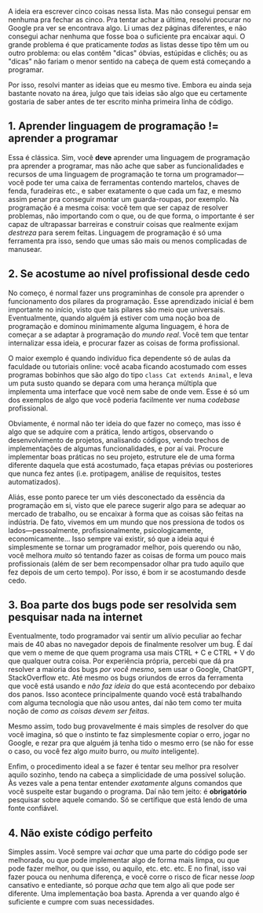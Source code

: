 A ideia era escrever cinco coisas nessa lista. Mas não consegui
pensar em nenhuma pra fechar as cinco. Pra tentar achar a última,
resolvi procurar no Google pra ver se encontrava algo. Li umas
dez páginas diferentes, e não consegui achar nenhuma que fosse
boa o suficiente pra encaixar aqui. O grande problema é que praticamente
_todas_ as listas desse tipo têm um ou outro problema: ou elas contêm "dicas"
óbvias, estúpidas e clichês; ou as "dicas" não fariam o menor sentido na
cabeça de quem está começando a programar.

Por isso, resolvi manter as ideias que eu mesmo tive. Embora eu ainda seja
bastante novato na área, julgo que tais ideias são algo que eu certamente
gostaria de saber antes de ter escrito minha primeira linha de código.

## 1. Aprender linguagem de programação != aprender a programar

Essa é clássica. Sim, você **deve** aprender uma linguagem de programação
pra aprender a programar, mas não ache que saber as funcionalidades e recursos
de uma linguagem de programação te torna um programador—você pode ter uma caixa
de ferramentas contendo martelos, chaves de fenda, furadeiras etc., e saber exatamente
o que cada um faz, e mesmo assim penar pra conseguir montar um guarda-roupas, por exemplo.
Na programação é a mesma coisa: você tem que ser capaz de resolver problemas, não importando
com o que, ou de que forma, o importante é ser capaz de ultrapassar barreiras e construir
coisas que realmente exijam _destreza_ para serem feitas. Linguagem de programação é
só uma ferramenta pra isso, sendo que umas são mais ou menos complicadas de manusear.

## 2. Se acostume ao nível profissional desde cedo

No começo, é normal fazer uns programinhas de console pra aprender o funcionamento
dos pilares da programação. Esse aprendizado inicial é bem importante no início, visto
que tais pilares são meio que universais. Eventualmente, quando alguém já estiver com
uma noção boa de programação e dominou minimamente alguma linguagem, é hora de começar a
se adaptar à programação do _mundo real_. Você tem que tentar internalizar essa ideia, e
procurar fazer as coisas de forma profissional.

O maior exemplo é quando indivíduo fica dependente só de aulas da faculdade ou tutoriais
online: você acaba ficando acostumado com esses programas bobinhos que são algo
do tipo `class Cat extends Animal`, e leva um puta susto quando se depara com uma herança
múltipla que implementa uma interface que você nem sabe de onde vem. Esse é só um dos
exemplos de algo que você poderia facilmente ver numa _codebase_ profissional.

Obviamente, é normal não ter ideia do que fazer no começo, mas isso é algo que se adquire
com a prática, lendo artigos, observando o desenvolvimento de projetos, analisando códigos,
vendo trechos de implementações de algumas funcionalidades, e por aí vai.
Procure implementar boas práticas no seu projeto, estruture ele de uma forma diferente
daquela que está acostumado, faça etapas prévias ou posteriores que nunca fez antes (i.e.
protipagem, análise de requisitos, testes automatizados).

Aliás, esse ponto parece ter um viés desconectado da essência
da programação em si, visto que ele parece sugerir algo para se adequar ao mercado
de trabalho, ou se encaixar à forma que as coisas são feitas na indústria.
De fato, vivemos em um mundo que nos pressiona de todos os lados—pessoalmente,
profissionalmente, psicologicamente, economicamente... Isso sempre vai existir,
só que a ideia aqui é simplesmente se tornar um programador melhor, pois querendo
ou não, você melhora _muito_ só tentando fazer as coisas de forma um pouco mais
profissionais (além de ser bem recompensador olhar pra tudo aquilo que fez depois
de um certo tempo). Por isso, é bom ir se acostumando desde cedo.

## 3. Boa parte dos bugs pode ser resolvida sem pesquisar nada na internet

Eventualmente, todo programador vai sentir um alívio peculiar ao fechar mais
de 40 abas no navegador depois de finalmente resolver um bug. É daí que vem o
meme de que quem programa usa mais CTRL + C e CTRL + V do que qualquer outra coisa.
Por experiência própria, percebi que dá pra resolver a maioria dos bugs _por você
mesmo_, sem usar o Google, ChatGPT, StackOverflow etc. Até mesmo os bugs oriundos
de erros da ferramenta que você está usando e _não faz ideia_ do que está acontecendo
por debaixo dos panos. Isso acontece principalmente quando você está trabalhando com alguma
tecnologia que não usou antes, daí não tem como ter muita noção de _como as coisas devem ser feitas_.

Mesmo assim, todo bug provavelmente é mais simples de resolver do que você imagina,
só que o instinto te faz simplesmente copiar o erro, jogar no Google, e rezar pra que alguém
já tenha tido o mesmo erro (se não for esse o caso, ou você fez algo _muito_ burro,
ou _muito_ inteligente).

Enfim, o procedimento ideal a se fazer é tentar seu melhor pra resolver aquilo sozinho, tendo na
cabeça a simplicidade de uma possível solução. Às vezes vale a pena tentar entender _exatamente_
alguns comandos que você suspeite estar bugando o programa. Daí não tem jeito: é **obrigatório**
pesquisar sobre aquele comando. Só se certifique que está lendo de uma fonte confiável.

## 4. Não existe código perfeito

Simples assim. Você sempre vai _achar_ que uma parte do código pode ser melhorada, ou
que pode implementar algo de forma mais limpa, ou que pode fazer melhor, ou que isso, ou
aquilo, etc. etc. etc. E no final, isso vai fazer pouca ou nenhuma diferença, e você corre
o risco de ficar nesse _loop_ cansativo e entediante, só porque _acha_ que tem algo ali que
pode ser diferente. Uma implementação boa basta. Aprenda a ver quando algo é suficiente
e cumpre com suas necessidades.